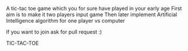 A tic-tac toe game which you for sure have played in your early age
First aim is to make it two players input game
Then later implement Artificial Intelligence algorithm for one player vs computer

If you want to join ask for pull request :) 

TIC-TAC-TOE
